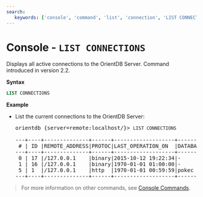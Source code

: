 ```yaml
---
search:
   keywords: ['console', 'command', 'list', 'connection', 'LIST CONNECTIONS'] 
---
```


# Console - `LIST CONNECTIONS`

Displays all active connections to the OrientDB Server.  Command introduced in version 2.2.

**Syntax**

```sql
LIST CONNECTIONS
```

**Example**

- List the current connections to the OrientDB Server:
  
  <pre>
  orientdb {server=remote:localhost/}> <code class='lang-sql userinput'>LIST CONNECTIONS</code>

  ---+----+--------------+------+-------------------+--------+-----+--------+--------
   # | ID |REMOTE_ADDRESS|PROTOC|LAST_OPERATION_ON  |DATABASE|USER |COMMAND |TOT_REQS
  ---+----+--------------+------+-------------------+--------+-----+--------+--------
   0 | 17 |/127.0.0.1    |binary|2015-10-12 19:22:34|-       |-    |info    | 1       
   1 | 16 |/127.0.0.1    |binary|1970-01-01 01:00:00|-       |-    |-       | 0       
   5 | 1  |/127.0.0.1    |http  |1970-01-01 00:59:59|pokec   |admin|Listen  | 32      
  ---+----+--------------+------+-------------------+--------+-----+--------+--------
  </pre>


>For more information on other commands, see [Console Commands](Console-Commands.md).
